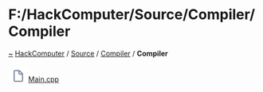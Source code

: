 <a id="f:-hackcomputer-source-compiler-compiler"></a>
<h1>F:/HackComputer/Source/Compiler/Compiler</h1>
<a id="dir_768d78c81847aa2ae2d8207c5bdf6e8b"></a>
<a href="https://github.com/CharlesCarley/HackComputer#~">~</a>
<a href="index.md#index">HackComputer</a>
<span class="inline-text">/</span>
<a href="dir_74389ed8173ad57b461b9d623a1f3867.md#f:-hackcomputer-source">Source</a>
<span class="inline-text">/</span>
<a href="dir_f59575333aacfca8dd5267871184fa54.md#f:-hackcomputer-source-compiler">Compiler</a>
<span class="inline-text">/</span>
<span class="bold-text"><b>Compiler</b></span>
<br/>
<br/>
<span class="icon-list-item"><a href="https://github.com/CharlesCarley/HackComputer/blob/master/F:/HackComputer/Source/Compiler/Compiler/Main.cpp#L1" class="icon-list-item"><img src="../images/file.svg" class="icon-list-item"/><span class="icon-list-item">Main.cpp</span>
</a>
</span>
<br/>
</div>
</div>
</body>
</html>
